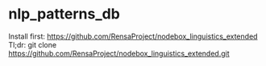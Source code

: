 # nlp_patterns_db
Install first:
https://github.com/RensaProject/nodebox_linguistics_extended
Tl;dr: git clone https://github.com/RensaProject/nodebox_linguistics_extended.git
